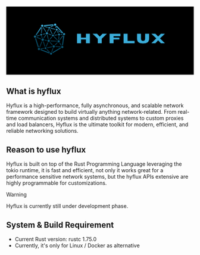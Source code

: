 ![hyflux-logo](./asset/hyflux-logo.png)

## What is hyflux

Hyflux is a high-performance, fully asynchronous, and scalable network framework designed to build virtually anything network-related. From real-time communication systems and distributed systems to custom proxies and load balancers, Hyflux is the ultimate toolkit for modern, efficient, and reliable networking solutions.

## Reason to use hyflux

Hyflux is built on top of the Rust Programming Language leveraging the tokio runtime, it is fast and efficient, not only it works great for a performance sensitive network systems, but the hyflux APIs extensive are highly programmable for customizations.

> [!WARNING]
> Hyflux is currently still under development phase.

## System & Build Requirement

* Current Rust version: rustc 1.75.0
* Currently, it's only for Linux / Docker as alternative
